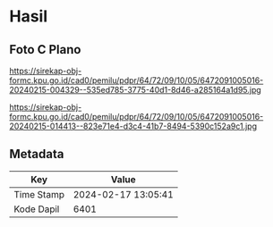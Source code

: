 # Hasil

## Foto C Plano

https://sirekap-obj-formc.kpu.go.id/cad0/pemilu/pdpr/64/72/09/10/05/6472091005016-20240215-004329--535ed785-3775-40d1-8d46-a285164a1d95.jpg

https://sirekap-obj-formc.kpu.go.id/cad0/pemilu/pdpr/64/72/09/10/05/6472091005016-20240215-014413--823e71e4-d3c4-41b7-8494-5390c152a9c1.jpg


## Metadata

| Key        | Value               |
| ---------- | ------------------- |
| Time Stamp | 2024-02-17 13:05:41 |
| Kode Dapil | 6401                |



